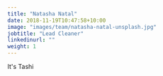 ```yaml
---
title: "Natasha Natal"
date: 2018-11-19T10:47:58+10:00
image: "images/team/natasha-natal-unsplash.jpg"
jobtitle: "Lead Cleaner"
linkedinurl: ""
weight: 1
---
```


It's Tashi
